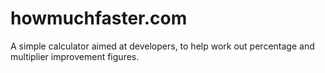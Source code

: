 # howmuchfaster.com

A simple calculator aimed at developers, to help work out percentage and multiplier improvement figures.
